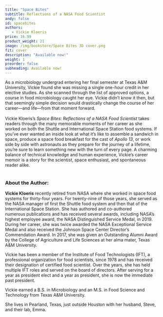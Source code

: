 ```yaml
---
title: "Space Bites"
subtitle: Reflections of a NASA Food Scientist
andy: false
id: spacebites
authors:
   - Vickie Kloeris
price: 16.99
product_weight: 21
image: /img/bookstore/Space Bites 3D cover.png
fit: cover
description: "Available now!"
weight: 1
preorder: false
subheading: Available now!
---
```


As a microbiology undergrad entering her final semester at Texas A&M University, Vickie found she was missing a single one-hour credit in her elective studies. As she scanned through the list of approved options, a course in food microbiology caught her eye. Vickie didn’t know it then, but that seemingly simple decision would drastically change the course of her career—and life—from that moment forward.<br>
<br>
Vickie Kloeris’s *Space Bites: Reflections of a NASA Food Scientist* takes readers through the many memorable moments of her career as she worked on both the Shuttle and International Space Station food systems. If you’ve ever wanted an inside look at what it’s like to assemble a sandwich in space, produce a space food breakfast for the cast of *Apollo 13*, or work side by side with astronauts as they prepare for the journey of a lifetime, you’re sure to learn something new with the turn of every page. A charming balance of technical knowledge and human experience, Vickie’s career memoir is a story for the scientist, space enthusiast, and spontaneous reader alike.<br>
<br>

### About the Author:

**Vickie Kloeris** recently retired from NASA where she worked in space food systems for thirty-four years. For twenty-nine of those years, she served as the NASA manager of first the Shuttle food system and then that of the International Space Station. She has authored and co-authored numerous publications and has received several awards, including NASA’s highest employee award, the NASA Distinguished Service Medal, in 2019. During her career, she was twice awarded the NASA Exceptional Service Medal and also received the Johnson Space Center Director’s Commendation Award. In 2017, she was given an Outstanding Alumni Award by the College of Agriculture and Life Sciences at her alma mater, Texas A&M University. 


Vickie has been a member of the Institute of Food Technologists (IFT), a professional organization for food scientists, since 1978 and has received their designation of certified food scientist. Over the years, she has held multiple IFT roles and served on the board of directors. After serving for a year as president elect and a year as president, she is now the immediate past president. 


Vickie earned a B.S. in Microbiology and an M.S. in Food Science and Technology from Texas A&M University. 


She lives in Pearland, Texas, just outside Houston with her husband, Steve, and their lab, Emma.
